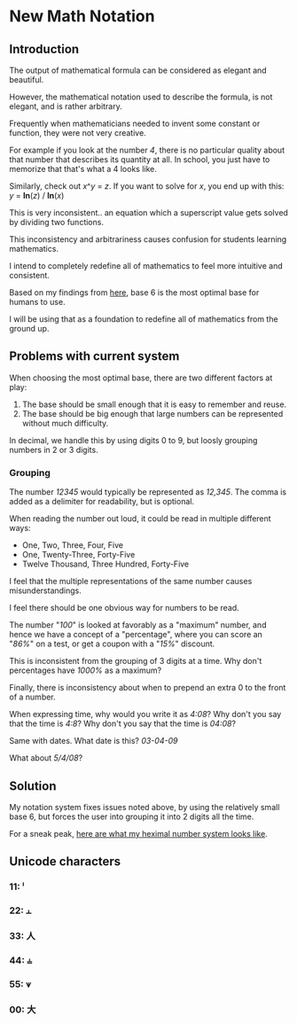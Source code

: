 # New Math Notation

## Introduction

The output of mathematical formula can be considered as elegant and beautiful.

However, the mathematical notation used to describe the formula, is not elegant, and is rather arbitrary.

Frequently when mathematicians needed to invent some constant or function, they were not very creative.

For example if you look at the number *4*, there is no particular quality about that number that describes its quantity at all. In school, you just have to memorize that that's what a 4 looks like.

Similarly, check out *x*^*y* = *z*. If you want to solve for *x*, you end up with this: *y* = **ln**(*z*) / **ln**(*x*)

This is very inconsistent.. an equation which a superscript value gets solved by dividing two functions.

This inconsistency and arbitrariness causes confusion for students learning mathematics.

I intend to completely redefine all of mathematics to feel more intuitive and consistent.

Based on my findings from [here](https://github.com/veniamin-ilmer/better-standards/tree/master/base-6), base 6 is the most optimal base for humans to use.

I will be using that as a foundation to redefine all of mathematics from the ground up.

## Problems with current system

When choosing the most optimal base, there are two different factors at play:

1. The base should be small enough that it is easy to remember and reuse.
2. The base should be big enough that large numbers can be represented without much difficulty.

In decimal, we handle this by using digits 0 to 9, but loosly grouping numbers in 2 or 3 digits.

### Grouping

The number *12345* would typically be represented as *12,345*. The comma is added as a delimiter for readability, but is optional.

When reading the number out loud, it could be read in multiple different ways:

* One, Two, Three, Four, Five
* One, Twenty-Three, Forty-Five
* Twelve Thousand, Three Hundred, Forty-Five

I feel that the multiple representations of the same number causes misunderstandings.

I feel there should be one obvious way for numbers to be read.

The number "*100*" is looked at favorably as a "maximum" number, and hence we have a concept of a "percentage", where you can score an "*86%*" on a test, or get a coupon with a "*15%*" discount.

This is inconsistent from the grouping of 3 digits at a time. Why don't percentages have *1000%* as a maximum?

Finally, there is inconsistency about when to prepend an extra 0 to the front of a number.

When expressing time, why would you write it as *4:08*? Why don't you say that the time is *4:8*? Why don't you say that the time is *04:08*?

Same with dates. What date is this? *03-04-09*

What about *5/4/08*?

## Solution

My notation system fixes issues noted above, by using the relatively small base 6, but forces the user into grouping it into 2 digits all the time.

For a sneak peak, [here are what my heximal number system looks like](heximal.jpg).

## Unicode characters

### 11: ˡ
### 22: ⫠
### 33: 人
### 44: ⫨
### 55: ⩛
### 00: 大 
